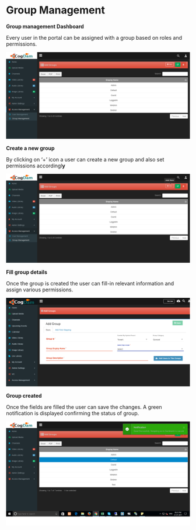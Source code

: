 # Group Management

**Group management Dashboard**

Every user in the portal can be assigned with a group based on roles and permissions.

![](../../.gitbook/assets/image%20%2859%29.png)

**Create a new group**

By clicking on ‘+’ icon a user can create a new group and also set permissions accordingl**y**

![](../../.gitbook/assets/image%20%2890%29.png)

**Fill group details**

Once the group is created the user can fill-in relevant information and assign various permissions.

![](../../.gitbook/assets/image%20%289%29.png)

**Group created**

Once the fields are filled the user can save the changes. A green notification is displayed confirming the status of group.

![](../../.gitbook/assets/image%20%2894%29.png)

